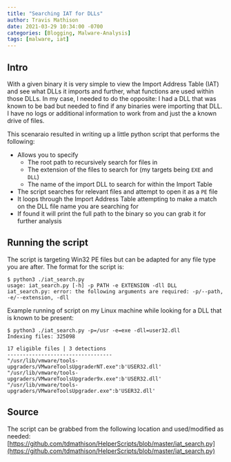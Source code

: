 ```yaml
---
title: "Searching IAT for DLLs"
author: Travis Mathison
date: 2021-03-29 10:34:00 -0700
categories: [Blogging, Malware-Analysis]
tags: [malware, iat]
---
```


## Intro
With a given binary it is very simple to view the Import Address Table (IAT) and see what DLLs it imports and further, what functions are used within those DLLs.  In my case, I needed to do the opposite: I had a DLL that was known to be bad but needed to find if any binaries were importing that DLL.  I have no logs or additional information to work from and just the a known drive of files.

This scenaraio resulted in writing up a little python script that performs the following:
* Allows you to specify
  * The root path to recursively search for files in
  * The extension of the files to search for (my targets being `EXE` and `DLL`)
  * The name of the import DLL to search for within the Import Table
* The script searches for relevant files and attempt to open it as a `PE` file
* It loops through the Import Address Table attempting to make a match on the DLL file name you are searching for
* If found it will print the full path to the binary so you can grab it for further analysis

## Running the script
The script is targeting Win32 PE files but can be adapted for any file type you are after.  The format for the script is:
```
$ python3 ./iat_search.py 
usage: iat_search.py [-h] -p PATH -e EXTENSION -dll DLL
iat_search.py: error: the following arguments are required: -p/--path, -e/--extension, -dll
```

Example running of script on my Linux machine while looking for a DLL that is known to be present:
```
$ python3 ./iat_search.py -p=/usr -e=exe -dll=user32.dll
Indexing files: 325098

17 eligible files | 3 detections
----------------------------------
"/usr/lib/vmware/tools-upgraders/VMwareToolsUpgraderNT.exe":b'USER32.dll'
"/usr/lib/vmware/tools-upgraders/VMwareToolsUpgrader9x.exe":b'USER32.dll'
"/usr/lib/vmware/tools-upgraders/VMwareToolsUpgrader.exe":b'USER32.dll'
```

## Source
The script can be grabbed from the following location and used/modified as needed: <br/>
[https://github.com/tdmathison/HelperScripts/blob/master/iat_search.py](https://github.com/tdmathison/HelperScripts/blob/master/iat_search.py)
